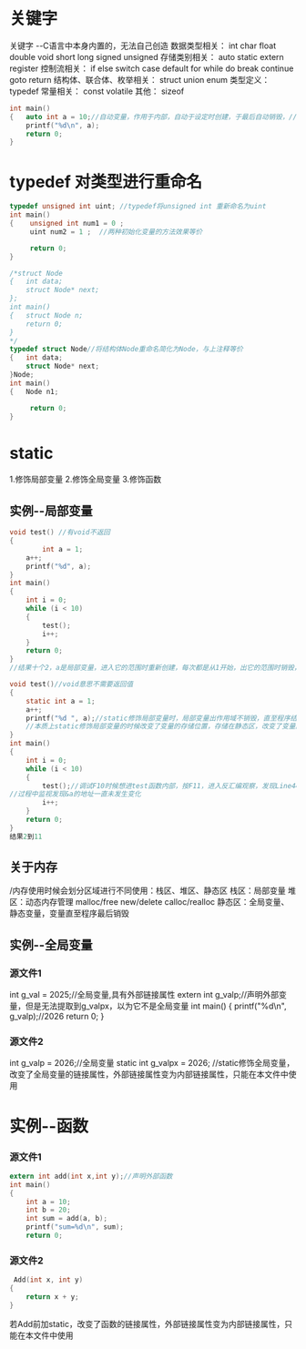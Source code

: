 # 关键字
关键字 --C语言中本身内置的，无法自己创造
数据类型相关：
int char float double void short long signed unsigned
存储类别相关：
auto static extern register
控制流相关：
if else switch case default for while do break continue goto return
结构体、联合体、枚举相关： 
struct union enum
类型定义：
typedef
常量相关：
const volatile
其他：
sizeof
```c
int main()
{   auto int a = 10;//自动变量，作用于内部，自动于设定时创建，于最后自动销毁，//auto可以省略
	printf("%d\n", a);
	return 0;
}
```
# typedef 对类型进行重命名
```c
typedef unsigned int uint; //typedef将unsigned int 重新命名为uint
int main()
{    unsigned int num1 = 0 ;
     uint num2 = 1 ;  //两种初始化变量的方法效果等价

     return 0;
}
```
```c
/*struct Node
{   int data;
    struct Node* next; 
};
int main()
{   struct Node n;
    return 0;
}
*/
typedef struct Node//将结构体Node重命名简化为Node，与上注释等价
{   int data;
    struct Node* next; 
}Node;
int main()
{   Node n1;

     return 0;
}
```
# static
1.修饰局部变量
2.修饰全局变量
3.修饰函数
## 实例--局部变量
```c
void test() //有void不返回
{
        int a = 1;
	a++;
	printf("%d", a);
}
int main()
{
	int i = 0;
	while (i < 10)
	{
		test();
		i++;
	}
	return 0;
}
//结果十个2，a是局部变量，进入它的范围时重新创建，每次都是从1开始，出它的范围时销毁，下次调用又从1开始
```
```c
void test()//void意思不需要返回值
{
	static int a = 1;
	a++;
	printf("%d ", a);//static修饰局部变量时，局部变量出作用域不销毁，直至程序结束时候才销毁
	//本质上static修饰局部变量的时候改变了变量的存储位置，存储在静态区，改变了变量的生命周期
}
int main()
{
	int i = 0;
	while (i < 10)
	{
		test();//调试F10时候想进test函数内部，按F11，进入反汇编观察，发现Line44无汇编代码，即证明执行过程中不会再创建a，会一直使用第一次创建的a，
//过程中监视发现&a的地址一直未发生变化
		i++;
	}
	return 0;
}
结果2到11
```
## 关于内存
/内存使用时候会划分区域进行不同使用：栈区、堆区、静态区
栈区：局部变量
堆区：动态内存管理 malloc/free new/delete  calloc/realloc
静态区：全局变量、静态变量，变量直至程序最后销毁
## 实例--全局变量
### 源文件1
int g_val = 2025;//全局变量,具有外部链接属性
extern int g_valp;//声明外部变量，但是无法提取到g_valpx，以为它不是全局变量
int main()
{ 
printf("%d\n", g_valp);//2026
return 0;
} 
### 源文件2
int g_valp = 2026;//全局变量
static int g_valpx = 2026;
//static修饰全局变量，改变了全局变量的链接属性，外部链接属性变为内部链接属性，只能在本文件中使用
# 实例--函数
### 源文件1
```c
extern int add(int x,int y);//声明外部函数
int main()
{
	int a = 10;
	int b = 20;
	int sum = add(a, b);
	printf("sum=%d\n", sum);
	return 0;
```
### 源文件2
```c
 Add(int x, int y)
{
	return x + y;
}
```
若Add前加static，改变了函数的链接属性，外部链接属性变为内部链接属性，只能在本文件中使用